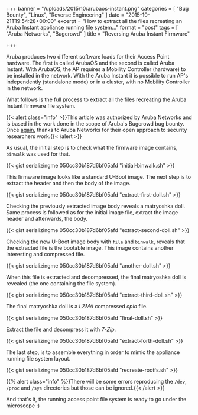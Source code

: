 +++
banner = "/uploads/2015/10/arubaos-instant.png"
categories = [ "Bug Bounty", "Linux", "Reverse Engineering" ]
date = "2015-10-21T19:54:28+00:00"
excerpt = "How to extract all the files recreating an Aruba Instant appliance running file system..."
format = "post"
tags = [ "Aruba Networks", "Bugcrowd" ]
title = "Reversing Aruba Instant Firmware"

+++

Aruba produces two different software loads for their Access Point hardware. The first is called ArubaOS and the second is called Aruba Instant. With ArubaOS, the AP requires a Mobility Controller (hardware) to be installed in the network. With the Aruba Instant it is possible to run AP's independently (standalone mode) or in a cluster, with no Mobility Controller in the network.

What follows is the full process to extract all the files recreating the Aruba Instant firmware file system.

<!--more-->

{{< alert class="info" >}}This article was authorized by Aruba Networks and is based in the work done in the scope of Aruba's Bugcrowd bug bounty. Once <a href="https://www.serializing.me/2015/06/02/reversing-arubaos-firmware/">again</a>, thanks to Aruba Networks for their open approach to security researchers work.{{< /alert >}}

As usual, the initial step is to check what the firmware image contains, `binwalk` was used for that.

{{< gist serializingme 050cc30b187d6bf05afd "initial-binwalk.sh" >}}

This firmware image looks like a standard U-Boot image. The next step is to extract the header and then the body of the image.

{{< gist serializingme 050cc30b187d6bf05afd "extract-first-doll.sh" >}}

Checking the previously extracted image body reveals a matryoshka doll. Same process is followed as for the initial image file, extract the image header and afterwards, the body.

{{< gist serializingme 050cc30b187d6bf05afd "extract-second-doll.sh" >}}

Checking the new U-Boot image body with `file` and `binwalk`, reveals that the extracted file is the bootable image. This image contains another interesting and compressed file.

{{< gist serializingme 050cc30b187d6bf05afd "another-doll.sh" >}}

When this file is extracted and decompressed, the final matryoshka doll is revealed (the one containing the file system).

{{< gist serializingme 050cc30b187d6bf05afd "extract-third-doll.sh" >}}

The final matryoshka doll is a *LZMA* compressed *cpio* file.

{{< gist serializingme 050cc30b187d6bf05afd "final-doll.sh" >}}

Extract the file and decompress it with *7-Zip*.

{{< gist serializingme 050cc30b187d6bf05afd "extract-forth-doll.sh" >}}

The last step, is to assemble everything in order to mimic the appliance running file system layout.

{{< gist serializingme 050cc30b187d6bf05afd "recreate-rootfs.sh" >}}

{{% alert class="info" %}}There will be some errors reproducing the `/dev`, `/proc` and `/sys` directories but those can be ignored.{{< /alert >}}

And that's it, the running access point file system is ready to go under the microscope :)
